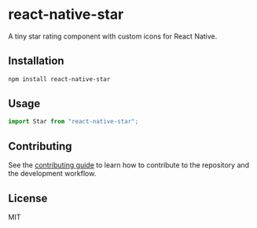 # react-native-star

A tiny star rating component with custom icons for React Native.

## Installation

```sh
npm install react-native-star
```

## Usage

```js
import Star from "react-native-star";
```

## Contributing

See the [contributing guide](CONTRIBUTING.md) to learn how to contribute to the repository and the development workflow.

## License

MIT

<!--

git commit -m "your-msg" --no-verify

Get started with the project:

  $ yarn

Run the example app on iOS:

  $ yarn example ios

Run the example app on Android:

  $ react-native run-android
  $ yarn example android
  $ react-native start

https://reactnative.dev/docs/running-on-device

-->
